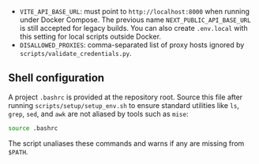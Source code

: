 - `VITE_API_BASE_URL`: must point to `http://localhost:8000` when running under Docker Compose.
  The previous name `NEXT_PUBLIC_API_BASE_URL` is still accepted for legacy builds.
  You can also create `.env.local` with this setting for local scripts outside Docker.
- `DISALLOWED_PROXIES`: comma-separated list of proxy hosts ignored by `scripts/validate_credentials.py`.

## Shell configuration

A project `.bashrc` is provided at the repository root. Source this file after running `scripts/setup/setup_env.sh` to ensure standard utilities like `ls`, `grep`, `sed`, and `awk` are not aliased by tools such as `mise`:

```bash
source .bashrc
```

The script unaliases these commands and warns if any are missing from `$PATH`.
